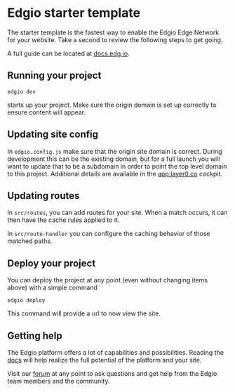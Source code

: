 # Edgio starter template

The starter template is the fastest way to enable the Edgio Edge Network for your website. Take a second to review the following steps to get going. 

A full guide can be located at [docs.edg.io](https://docs.edg.io). 

## Running your project

```
edgio dev
```

starts up your project. Make sure the origin domain is set up correctly to ensure content will appear. 

## Updating site config

In `edgio.config.js` make sure that the origin site domain is correct. During development this can be the existing domain, but for a full launch you will want to update that to be a subdomain in order to point the top level domain to this project. Additional details are available in the [app.layer0.co](https://app.layer0.co) cockpit.

## Updating routes

In `src/routes`, you can add routes for your site. When a match occurs, it can then have the cache rules applied to it. 

In `src/route-handler` you can configure the caching behavior of those matched paths. 

## Deploy your project

You can deploy the project at any point (even without changing items above) with a simple command 

```
edgio deploy
```

This command will provide a url to now view the site. 

## Getting help

The Edgio platform offers a lot of capabilities and possibilities. Reading the [docs](https://docs.edg.io) will help realize the full potential of the platform and your site. 

Visit our [forum](https://forum.edg.io) at any point to ask questions and get help from the Edgio team members and the community.